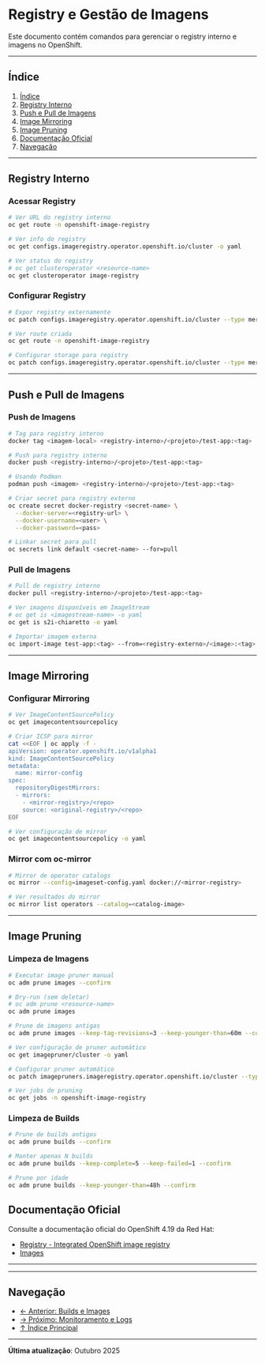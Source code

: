 # Registry e Gestão de Imagens

Este documento contém comandos para gerenciar o registry interno e imagens no OpenShift.

---

## Índice

1. [Índice](#índice)
2. [Registry Interno](#registry-interno)
3. [Push e Pull de Imagens](#push-e-pull-de-imagens)
4. [Image Mirroring](#image-mirroring)
5. [Image Pruning](#image-pruning)
6. [Documentação Oficial](#documentação-oficial)
7. [Navegação](#navegação)
---

## Registry Interno

### Acessar Registry
```bash
# Ver URL do registry interno
oc get route -n openshift-image-registry
```

```bash
# Ver info do registry
oc get configs.imageregistry.operator.openshift.io/cluster -o yaml
```

```bash
# Ver status do registry
# oc get clusteroperator <resource-name>
oc get clusteroperator image-registry
```

### Configurar Registry
```bash
# Expor registry externamente
oc patch configs.imageregistry.operator.openshift.io/cluster --type merge -p '{"spec":{"defaultRoute":true}}'
```

```bash
# Ver route criada
oc get route -n openshift-image-registry
```

```bash
# Configurar storage para registry
oc patch configs.imageregistry.operator.openshift.io/cluster --type merge -p '{"spec":{"storage":{"pvc":{"claim":""}}}}'
```

---

## Push e Pull de Imagens

### Push de Imagens
```bash ignore-test
# Tag para registry interno
docker tag <imagem-local> <registry-interno>/<projeto>/test-app:<tag>
```

```bash ignore-test
# Push para registry interno
docker push <registry-interno>/<projeto>/test-app:<tag>
```

```bash ignore-test
# Usando Podman
podman push <imagem> <registry-interno>/<projeto>/test-app:<tag>
```

```bash ignore-test
# Criar secret para registry externo
oc create secret docker-registry <secret-name> \
  --docker-server=<registry-url> \
  --docker-username=<user> \
  --docker-password=<pass>
```

```bash ignore-test
# Linkar secret para pull
oc secrets link default <secret-name> --for=pull
```

### Pull de Imagens
```bash ignore-test
# Pull de registry interno
docker pull <registry-interno>/<projeto>/test-app:<tag>
```

```bash
# Ver imagens disponíveis em ImageStream
# oc get is <imagestream-name> -o yaml
oc get is s2i-chiaretto -o yaml
```

```bash ignore-test
# Importar imagem externa
oc import-image test-app:<tag> --from=<registry-externo>/<image>:<tag> --confirm
```

---

## Image Mirroring

### Configurar Mirroring
```bash
# Ver ImageContentSourcePolicy
oc get imagecontentsourcepolicy
```

```bash ignore-test
# Criar ICSP para mirror
cat <<EOF | oc apply -f -
apiVersion: operator.openshift.io/v1alpha1
kind: ImageContentSourcePolicy
metadata:
  name: mirror-config
spec:
  repositoryDigestMirrors:
  - mirrors:
    - <mirror-registry>/<repo>
    source: <original-registry>/<repo>
EOF
```

```bash
# Ver configuração de mirror
oc get imagecontentsourcepolicy -o yaml
```

### Mirror com oc-mirror
```bash ignore-test
# Mirror de operator catalogs
oc mirror --config=imageset-config.yaml docker://<mirror-registry>
```

```bash ignore-test
# Ver resultados do mirror
oc mirror list operators --catalog=<catalog-image>
```

---

## Image Pruning

### Limpeza de Imagens
```bash ignore-test
# Executar image pruner manual
oc adm prune images --confirm
```

```bash ignore-test
# Dry-run (sem deletar)
# oc adm prune <resource-name>
oc adm prune images
```

```bash ignore-test
# Prune de imagens antigas
oc adm prune images --keep-tag-revisions=3 --keep-younger-than=60m --confirm
```

```bash
# Ver configuração de pruner automático
oc get imagepruner/cluster -o yaml
```

```bash
# Configurar pruner automático
oc patch imagepruners.imageregistry.operator.openshift.io/cluster --type merge -p '{"spec":{"schedule":"0 0 * * *","suspend":false,"keepTagRevisions":3}}'
```

```bash
# Ver jobs de pruning
oc get jobs -n openshift-image-registry
```

### Limpeza de Builds
```bash ignore-test
# Prune de builds antigos
oc adm prune builds --confirm
```

```bash ignore-test
# Manter apenas N builds
oc adm prune builds --keep-complete=5 --keep-failed=1 --confirm
```

```bash ignore-test
# Prune por idade
oc adm prune builds --keep-younger-than=48h --confirm
```




## Documentação Oficial

Consulte a documentação oficial do OpenShift 4.19 da Red Hat:

- <a href="https://docs.redhat.com/en/documentation/openshift_container_platform/4.19/html/registry">Registry - Integrated OpenShift image registry</a>
- <a href="https://docs.redhat.com/en/documentation/openshift_container_platform/4.19/html/images">Images</a>
---

---

## Navegação

- [← Anterior: Builds e Images](09-builds-images.md)
- [→ Próximo: Monitoramento e Logs](11-monitoramento-logs.md)
- [↑ Índice Principal](README.md)

---

**Última atualização**: Outubro 2025
